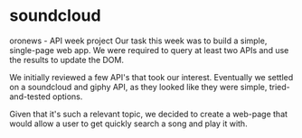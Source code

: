 # soundcloud
oronews - API week project
Our task this week was to build a simple, single-page web app. We were required to query at least two APIs and use the results to update the DOM.

We initially reviewed a few API's that took our interest. Eventually we settled on a soundcloud and giphy API, as they looked like they were simple, tried-and-tested options.

Given that it's such a relevant topic, we decided to create a web-page that would allow a user to get quickly search a song and play it with. 

